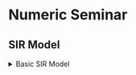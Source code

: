 # Numeric Seminar
## SIR Model 


<details><summary>Basic SIR Model</summary>
<p>
SIR model without vital dynamics:

The dynamics of an epidemic (like flu) are often much faster than the dynamics of birth and death. Therefore a SIR model without vital dynamics omits births and deaths (demography) which can be modeled by ODE's as follows:

| Variables | Description |
| --------- | ----------- |
| **S**     |  Number of Susceptable Individuals|
| **I**     | Number of Infected Individuals|
| **R**    | Number of Recovered Individuals |
| **\alpha**     | Basic reproduction number |
| **\beta**     | Duration of time for recovery |

  $$\frac{dS}{dt} = -\frac{\overbrace{\alpha S}}{I}$$
  
  $$\frac{dI}{dt} = \frac{\alpha S}{I} - \beta I$$
  
  $$\frac{dR}{dt} = \beta I$$

  
| Variables | Description |
| --------- | ----------- |
| **S(0)**     |  Initial numbers of susceptible subjects |
| **R(0)**     | Initial numbers of removed subjects |
| **N**    | Constancy of population |
| **R_0**     | Basic reproduction number |
| **S(t)**     | Number of susceptible individuals as a function of time |
| **R(t)**     | Number of removed individuals as a function of time |

$$S(t) = S(0)e^{-R_0 \frac{(R(t)-R(0))}{N}}$$

  
</p>
</details>
